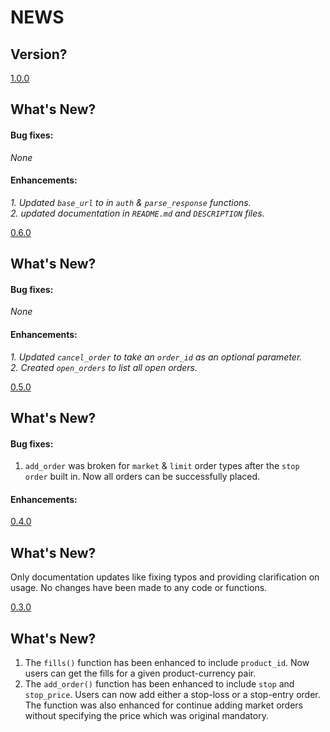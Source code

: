 # NEWS

## Version?

[1.0.0](https://github.com/DheerajAgarwal/rgdax/tree/rgdax_0.6)  

## What's New?

#### Bug fixes:

_None_

#### Enhancements:

_1. Updated `base_url` to in `auth` & `parse_response` functions._  
_2. updated documentation in `README.md` and `DESCRIPTION` files._

[0.6.0](https://github.com/DheerajAgarwal/rgdax/tree/rgdax_0.6)  

## What's New?

#### Bug fixes:

_None_

#### Enhancements:

_1. Updated `cancel_order` to take an `order_id` as an optional parameter._  
_2. Created `open_orders` to list all open orders._

[0.5.0](https://github.com/DheerajAgarwal/rgdax/tree/dev)  

## What's New?

#### Bug fixes:

1. `add_order` was broken for `market` & `limit` order types after the `stop order` built in. Now all orders can be successfully placed.

#### Enhancements:

[0.4.0](https://github.com/DheerajAgarwal/rgdax/tree/master)

## What's New?

Only documentation updates like fixing typos and providing clarification on usage. No changes have been made to any code or functions.

[0.3.0](https://github.com/DheerajAgarwal/rgdax/tree/rgdax_0.3)

## What's New?

1. The `fills()` function has been enhanced to include `product_id`. Now users can get the fills for a given product-currency pair.
2. The `add_order()` function has been enhanced to include `stop` and `stop_price`. Users can now add either a stop-loss or a stop-entry order. The function was also enhanced for continue adding market orders without specifying the price which was original mandatory.


